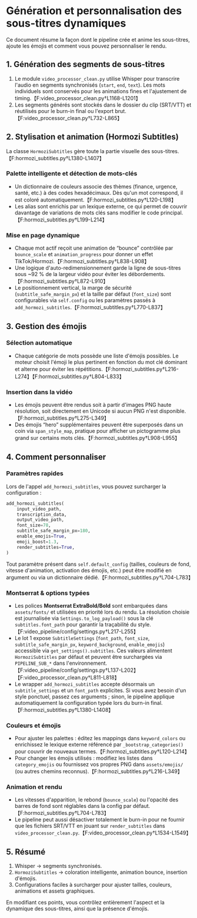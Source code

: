 # Génération et personnalisation des sous-titres dynamiques

Ce document résume la façon dont le pipeline crée et anime les sous-titres, ajoute les émojis et comment vous pouvez personnaliser le rendu.

## 1. Génération des segments de sous-titres

1. Le module `video_processor_clean.py` utilise Whisper pour transcrire l'audio en segments synchronisés (`start`, `end`, `text`). Les mots individuels sont conservés pour les animations fines et l'ajustement de timing.【F:video_processor_clean.py†L1168-L1201】
2. Les segments générés sont stockés dans le dossier du clip (SRT/VTT) et réutilisés pour le burn-in final ou l'export brut.【F:video_processor_clean.py†L732-L865】

## 2. Stylisation et animation (Hormozi Subtitles)

La classe `HormoziSubtitles` gère toute la partie visuelle des sous-titres.【F:hormozi_subtitles.py†L1380-L1407】

### Palette intelligente et détection de mots-clés

* Un dictionnaire de couleurs associe des thèmes (finance, urgence, santé, etc.) à des codes hexadécimaux. Dès qu'un mot correspond, il est coloré automatiquement.【F:hormozi_subtitles.py†L120-L198】
* Les alias sont enrichis par un lexique externe, ce qui permet de couvrir davantage de variations de mots clés sans modifier le code principal.【F:hormozi_subtitles.py†L199-L214】

### Mise en page dynamique

* Chaque mot actif reçoit une animation de “bounce” contrôlée par `bounce_scale` et `animation_progress` pour donner un effet TikTok/Hormozi.【F:hormozi_subtitles.py†L838-L908】
* Une logique d'auto-redimensionnement garde la ligne de sous-titres sous ~92 % de la largeur vidéo pour éviter les débordements.【F:hormozi_subtitles.py†L872-L910】
* Le positionnement vertical, la marge de sécurité (`subtitle_safe_margin_px`) et la taille par défaut (`font_size`) sont configurables via `self.config` ou les paramètres passés à `add_hormozi_subtitles`.【F:hormozi_subtitles.py†L770-L837】

## 3. Gestion des émojis

### Sélection automatique

* Chaque catégorie de mots possède une liste d'émojis possibles. Le moteur choisit l'émoji le plus pertinent en fonction du mot clé dominant et alterne pour éviter les répétitions.【F:hormozi_subtitles.py†L216-L274】【F:hormozi_subtitles.py†L804-L833】

### Insertion dans la vidéo

* Les émojis peuvent être rendus soit à partir d'images PNG haute résolution, soit directement en Unicode si aucun PNG n'est disponible.【F:hormozi_subtitles.py†L275-L349】
* Des émojis “hero” supplémentaires peuvent être superposés dans un coin via `span_style_map`, pratique pour afficher un pictogramme plus grand sur certains mots clés.【F:hormozi_subtitles.py†L908-L955】

## 4. Comment personnaliser

### Paramètres rapides

Lors de l'appel `add_hormozi_subtitles`, vous pouvez surcharger la configuration :

```python
add_hormozi_subtitles(
    input_video_path,
    transcription_data,
    output_video_path,
    font_size=78,
    subtitle_safe_margin_px=180,
    enable_emojis=True,
    emoji_boost=1.3,
    render_subtitles=True,
)
```

Tout paramètre présent dans `self.default_config` (tailles, couleurs de fond, vitesse d'animation, activation des émojis, etc.) peut être modifié en argument ou via un dictionnaire dédié.【F:hormozi_subtitles.py†L704-L783】

### Montserrat & options typées

* Les polices **Montserrat ExtraBold/Bold** sont embarquées dans `assets/fonts/` et utilisées en priorité lors du rendu. La résolution choisie est journalisée via `Settings.to_log_payload()` sous la clé `subtitles.font_path` pour garantir la traçabilité du style.【F:video_pipeline/config/settings.py†L217-L255】
* Le lot 1 expose `SubtitleSettings` (`font_path`, `font_size`, `subtitle_safe_margin_px`, `keyword_background`, `enable_emojis`) accessible via `get_settings().subtitles`. Ces valeurs alimentent `HormoziSubtitles` par défaut et peuvent être surchargées via `PIPELINE_SUB_*` dans l'environnement.【F:video_pipeline/config/settings.py†L137-L202】【F:video_processor_clean.py†L811-L818】
* Le wrapper `add_hormozi_subtitles` accepte désormais un `subtitle_settings` et un `font_path` explicites. Si vous avez besoin d'un style ponctuel, passez ces arguments ; sinon, le pipeline applique automatiquement la configuration typée lors du burn-in final.【F:hormozi_subtitles.py†L1380-L1408】

### Couleurs et émojis

* Pour ajuster les palettes : éditez les mappings dans `keyword_colors` ou enrichissez le lexique externe référencé par `_bootstrap_categories()` pour couvrir de nouveaux termes.【F:hormozi_subtitles.py†L120-L214】
* Pour changer les émojis utilisés : modifiez les listes dans `category_emojis` ou fournissez vos propres PNG dans `assets/emojis/` (ou autres chemins reconnus).【F:hormozi_subtitles.py†L216-L349】

### Animation et rendu

* Les vitesses d'apparition, le rebond (`bounce_scale`) ou l'opacité des barres de fond sont réglables dans la config par défaut.【F:hormozi_subtitles.py†L704-L783】
* Le pipeline peut aussi désactiver totalement le burn-in pour ne fournir que les fichiers SRT/VTT en jouant sur `render_subtitles` dans `video_processor_clean.py`.【F:video_processor_clean.py†L1534-L1549】

## 5. Résumé

1. Whisper → segments synchronisés.
2. `HormoziSubtitles` → coloration intelligente, animation bounce, insertion d'émojis.
3. Configurations faciles à surcharger pour ajuster tailles, couleurs, animations et assets graphiques.

En modifiant ces points, vous contrôlez entièrement l'aspect et la dynamique des sous-titres, ainsi que la présence d'émojis.
